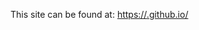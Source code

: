 
This site can be found at: [https://<TheNickofTime22>.github.io/<atkgames>](https://<TheNickofTime22>.github.io/<atkgames>)
